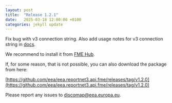 ```yaml
---
layout: post
title:  "Release 1.2.1"
date:   2025-03-18 12:00:00 +0100
categories: jekyll update
---
```


Fix bug with v3 connection string. Also add usage notes for v3 connection string in [docs](https://eea.github.io/eea.reportnet3.api.fme/assets/documentation/help/reportnet3connectionstring.html).

We recommend to install it from [FME Hub](https://hub.safe.com/publishers/eea).

If, for some reason, that is not possible, you can also download the package from here:

[https://github.com/eea/eea.reportnet3.api.fme/releases/tag/v1.2.0](https://github.com/eea/eea.reportnet3.api.fme/releases/tag/v1.2.0)

Please report any issues to [discomap@eea.europa.eu](mailto:discomap@eea.europa.eu?subject=Reportnet3%20FME%20Package).
